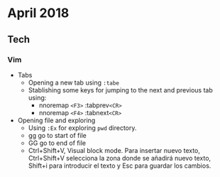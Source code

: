 April 2018
==========

Tech
----


### Vim
* Tabs
     - Opening a new tab using `:tabe`
     - Stablishing some keys for jumping to the next and previous tab using:
          - nnoremap `<F3>`  :tabprev`<CR>`
          - nnoremap `<F4>`  :tabnext`<CR>`
* Opening file and exploring
    - Using `:Ex` for exploring `pwd` directory.
    - gg go to start of file
    - GG go to end of file
    - Ctrl+Shift+V, Visual block mode. Para insertar nuevo texto, Ctrl+Shift+V selecciona la zona donde se añadirá nuevo texto, Shift+i para introducir el texto y Esc para guardar los cambios.
